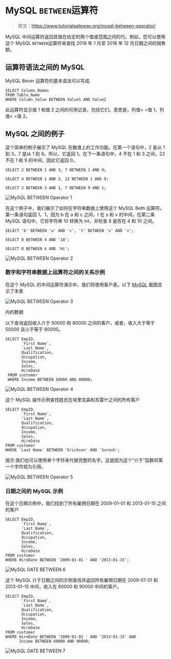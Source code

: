 # MySQL `BETWEEN`运算符

> 原文：<https://www.tutorialgateway.org/mysql-between-operator/>

MySQL 中间运算符返回其值在给定的两个值或范围之间的行。例如，您可以使用这个 MySQL `BETWEEN`运算符来查找 2018 年 1 月至 2018 年 12 月日期之间的销售额。

## 运算符语法之间的 MySQL

MySQL Bever 运算符的基本语法可以写成:

```
SELECT Column_Names 
FROM Table_Name
WHERE Column_Value BETWEEN Value1 AND Value2
```

此运算符显示值 1 和值 2 之间的可用记录，包括它们。意思是，列值> =值 1，列值< =值 2。

## MySQL 之间的例子

这个简单的例子展示了 MySQL 在数值上的工作功能。在第一个语句中，2 是从 1 到 3，7 是从 1 到 9。所以，它返回 1。在下一条语句中，4 不在 1 和 3 之间，22 不在 1 和 9 的中间，因此它返回 0。

```
SELECT 2 BETWEEN 1 AND 3, 7 BETWEEN 1 AND 9;

SELECT 4 BETWEEN 1 AND 3, 22 BETWEEN 1 AND 9;

SELECT 2 BETWEEN 3 AND 1, 7 BETWEEN 9 AND 1;
```

![MySQL BETWEEN Operator 1](img/994bbd5e46e9f7844053be8e41e79b86.png)

在这个例子中，我们展示了如何在字符串数据上使用这个 MySQL Beth 运算符。第一条语句返回 1，1，因为 b 在 a 和 c 之间，t 在 s 和 v 的中间。在第二条 MySQL 语句中，它将字符串 10 转换为 int，并检查 8 是否在 4 和 10 之间。

```
SELECT 'b' BETWEEN 'a' AND 'c', 't' BETWEEN 's' AND 'v';

SELECT 8 BETWEEN 4 AND '10';

SELECT 8 BETWEEN 4 AND 'Hi';
```

![MySQL BETWEEN Operator 2](img/e8e186a2668edd94a700f837dedaf245.png)

### 数字和字符串数据上运算符之间的关系示例

在这个 MySQL 的中间运算符演示中，我们将使用客户表。以下 [MySQL](https://www.tutorialgateway.org/mysql-tutorial/) 截图显示了本表

![MySQL BETWEEN Operator 3](img/b084a168c06b05d21ed5204cf5b40843.png)

内的数据

以下查询返回收入介于 50000 和 80000 之间的客户。或者，收入大于等于 50000 且小于等于 80000。

```
SELECT EmpID, 
       `First Name`,
       `Last Name`,
       Qualification,
       Occupation,
       Income,
       Sales,
       HireDate
 FROM customer
 WHERE Income BETWEEN 50000 AND 80000;
```

![MySQL BETWEEN Operator 4](img/e3407a1d45281e55c4581c6b51b617a2.png)

这个 MySQL 操作示例查找姓氏在埃里克森和苏雷什之间的所有客户

```
SELECT EmpID, 
       `First Name`,
       `Last Name`,
       Qualification,
       Occupation,
       Income,
       Sales,
       HireDate
FROM customer
WHERE `Last Name` BETWEEN 'Erickson' AND 'Suresh';
```

提示:我们也可以使用单个字符来代替完整的名字。这是因为这个“介于”函数将第一个字符视为引用。

![MySQL BETWEEN Operator 5](img/3ed4747c12f682077f3f547c81120af9.png)

### 日期之间的 MySQL 示例

在这个日期示例中，我们找到了所有雇佣日期在 2009-01-01 和 2013-01-15 之间的客户

```
SELECT EmpID, 
       `First Name`,
       `Last Name`,
       Qualification,
       Occupation,
       Income,
       Sales,
       HireDate
FROM customer
WHERE HireDate BETWEEN '2009-01-01 ' AND '2013-01-15';
```

![MySQL DATE BETWEEN 6](img/f89080495107d29cebccd2e146022a27.png)

这个 MySQL 介于日期之间的示例查找并返回所有雇佣日期在 2009-01-01 和 2013-01-15 中间，收入在 60000 和 90000 中间的客户。

```
SELECT EmpID, 
       `First Name`,
       `Last Name`,
       Qualification,
       Occupation,
       Income,
       Sales,
       HireDate
FROM customer
WHERE HireDate BETWEEN '2009-01-01 ' AND '2013-01-15' AND
      Income BETWEEN 60000 AND 90000;
```

![MySQL DATE BETWEEN 7](img/78d949da56c3c14ddb7fd2d1bb5ce792.png)